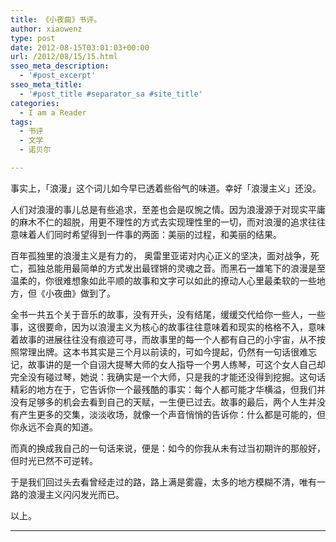 ```yaml
---
title: 《小夜曲》书评。
author: xiaowenz
type: post
date: 2012-08-15T03:01:03+00:00
url: /2012/08/15/15.html
sseo_meta_description:
  - '#post_excerpt'
sseo_meta_title:
  - '#post_title #separator_sa #site_title'
categories:
  - I am a Reader
tags:
  - 书评
  - 文学
  - 诺贝尔

---
```

事实上，「浪漫」这个词儿如今早已透着些俗气的味道。幸好「浪漫主义」还没。

人们对浪漫的事儿总是有些追求，至差也会是叹惋之情。因为浪漫源于对现实平庸的麻木不仁的超脱，用更不理性的方式去实现理性里的一切，而对浪漫的追求往往意味着人们同时希望得到一件事的两面：美丽的过程，和美丽的结果。

百年孤独里的浪漫主义是有力的， 奥雷里亚诺对内心正义的坚决，面对战争，死亡，孤独总能用最简单的方式发出最铿锵的灵魂之音。而黑石一雄笔下的浪漫是至温柔的，你很难想象如此平顺的故事和文字可以如此的撩动人心里最柔软的一些地方，但《小夜曲》做到了。

全书一共五个关于音乐的故事，没有开头，没有结尾，缓缓交代给你一些人，一些事，这很要命，因为以浪漫主义为核心的故事往往意味着和现实的格格不入，意味着故事的进展往往没有痕迹可寻，而故事里的每一个人都有自己的小宇宙，从不按照常理出牌。这本书其实是三个月以前读的，可如今提起，仍然有一句话很难忘记，故事讲的是一个自诩大提琴大师的女人指导一个男人练琴，可这个女人自己却完全没有碰过琴，她说：我确实是一个大师，只是我的才能还没得到挖掘。这句话精彩的地方在于，它告诉你一个最残酷的事实：每个人都可能才华横溢，但我们并没有足够多的机会去看到自己的天赋，一生便已过去。故事的最后，两个人生并没有产生更多的交集，淡淡收场，就像一个声音悄悄的告诉你：什么都是可能的，但你永远不会真的知道。

而真的换成我自己的一句话来说，便是：如今的你我从未有过当初期许的那般好，但时光已然不可逆转。

于是我们回过头去看曾经走过的路，路上满是雾霾，太多的地方模糊不清，唯有一路的浪漫主义闪闪发光而已。

以上。

<hr class="wp-block-separator" />